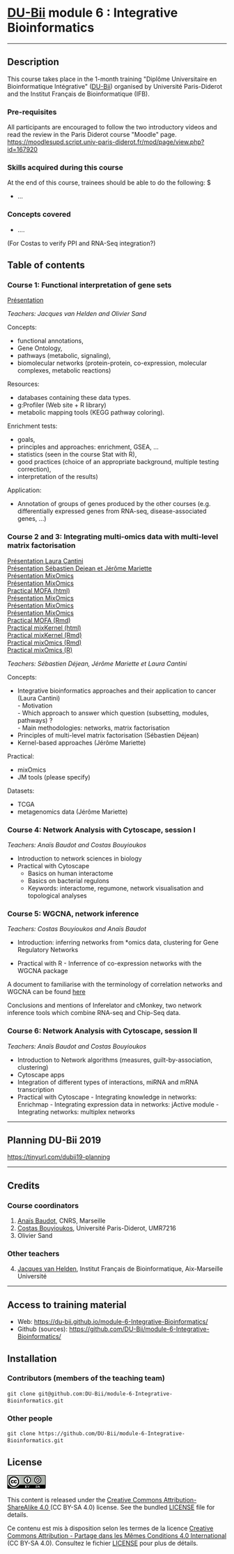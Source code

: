 
# [DU-Bii](https://du-bii.github.io/accueil/) module 6 : Integrative Bioinformatics

----------------------------------------------------------------

## Description

This course takes place in the 1-month training "Diplôme Universitaire en Bioinformatique Intégrative" ([DU-Bii](https://du-bii.github.io/accueil/)) organised by Université Paris-Diderot and the Institut Français de Bioinformatique (IFB).


### Pre-requisites

All participants are encouraged to follow the two introductory videos and read the review in the Paris Diderot course "Moodle" page.
<https://moodlesupd.script.univ-paris-diderot.fr/mod/page/view.php?id=167920>

### Skills acquired during this course

At the end of this course, trainees should be able to do the following: $

- ...


### Concepts covered

- ....


(For Costas to verify PPI and RNA-Seq integration?)


## Table of contents


### Course 1: Functional interpretation of gene sets

[Présentation](Seance1/DU-Bii_2019_m6s1_Integrative-bioinformatics-intro.pdf)

*Teachers: Jacques van Helden and Olivier Sand*

Concepts:
- functional annotations,
- Gene Ontology,
- pathways (metabolic, signaling),
- biomolecular networks (protein-protein, co-expression, molecular complexes, metabolic reactions)

Resources:
- databases containing these data types.
- g:Profiler (Web site + R library)
- metabolic mapping tools (KEGG pathway coloring).

Enrichment tests:
- goals,
- principles and approaches: enrichment, GSEA, ...
- statistics (seen in the course Stat with R),
- good practices (choice of an appropriate background, multiple testing correction),
- interpretation of the results)

Application:
- Annotation of groups of genes produced by the other courses (e.g. differentially expressed genes from RNA-seq, disease-associated genes, ...)

### Course 2 and 3: Integrating multi-omics data with multi-level matrix factorisation

[Présentation Laura Cantini](Seance2/Cantini_DU-Bii_module6.pdf)  
[Présentation Sébastien Dejean et Jérôme Mariette](Seance2/DUBii_SD_JM.pdf)  
[Présentation MixOmics](Seance2/slide_mixOmics_2018.pdf)  
[Présentation MixOmics](Seance2/slide_mixOmics_2018.pdf)  
[Practical MOFA (html)](Seance2/practical_MOFA.html)  
[Présentation MixOmics](Seance2/slide_mixOmics_2018.pdf)  
[Présentation MixOmics](Seance2/slide_mixOmics_2018.pdf)  
[Présentation MixOmics](Seance2/slide_mixOmics_2018.pdf)  
[Practical MOFA (Rmd)](Seance2/practical_MOFA.Rmd)  
[Practical mixKernel (html)](Seance2/TP_mixKernel_DUBii.html)  
[Practical mixKernel (Rmd)](Seance2/TP_mixKernel_DUBii.Rmd)  
[Practical mixOmics (Rmd)](Seance2/vignette_mixOmics.Rmd)  
[Practical mixOmics (R)](Seance2/TP_mixOmics_DUBii.R)  


*Teachers: Sébastien Déjean, Jérôme Mariette et Laura Cantini*

Concepts:
- Integrative bioinformatics approaches and their application to cancer (Laura Cantini)  
       - Motivation  
       - Which approach to answer which question (subsetting, modules, pathways) ?  
       - Main methodologies: networks, matrix factorisation  
- Principles of multi-level matrix factorisation (Sébastien Déjean)
- Kernel-based approaches (Jérôme Mariette)

Practical:
- mixOmics
- JM tools (please specify)

Datasets:
- TCGA
- metagenomics data (Jérôme Mariette)

### Course 4: Network Analysis with Cytoscape, session I

*Teachers: Anaïs Baudot and Costas Bouyioukos*

- Introduction to network sciences in biology
- Practical with Cytoscape
    - Basics on human interactome
    - Basics on bacterial regulons
    - Keywords: interactome, regumone, network visualisation and topological analyses


### Course 5: WGCNA, network inference

*Teachers: Costas Bouyioukos and Anaïs Baudot*

- Introduction: inferring networks from \*omics data, clustering for Gene Regulatory Networks
<!--
- Intro to eigen decomposition (eigenvalues, eigenvectors)
- Thresholding correlation matrices.
- Refinement of network topology by using smart thresholding techniques,
  the concept of eigengene.
-->
- Practical with R
       - Inferrence of co-expression networks with the WGCNA package
       
 A document to familiarise with the terminology of correlation networks and WGCNA can be found [here](https://horvath.genetics.ucla.edu/html/CoexpressionNetwork/Rpackages/WGCNA/Tutorials/Simulated-00-Background.pdf)

Conclusions and mentions of Inferelator and cMonkey, two network inference tools which combine RNA-seq and Chip-Seq data.


### Course 6: Network Analysis with Cytoscape, session II

*Teachers: Anaïs Baudot and Costas Bouyioukos*

- Introduction to Network algorithms (measures, guilt-by-association, clustering)
- Cytoscape apps
- Integration of different types of interactions, miRNA and mRNA transcription
- Practical with Cytoscape
       - Integrating knowledge in networks: Enrichmap
       - Integrating expression data in networks: jActive module
       - Integrating networks: multiplex networks

----------------------------------------------------------------

## Planning DU-Bii 2019

<https://tinyurl.com/dubii19-planning>

----------------------------------------------------------------

## Credits

### Course coordinators

1. [Anaïs Baudot](https://orcid.org/0000-0003-0885-7933), CNRS, Marseille
2. [Costas Bouyioukos](https://orcid.org/0000-0002-7443-3736), Université Paris-Diderot, UMR7216
3. Olivier Sand 

### Other teachers

4.  [Jacques van Helden](https://orcid.org/0000-0002-8799-8584), Institut Français de Bioinformatique, Aix-Marseille Université

----------------------------------------------------------------

## Access to training material

- Web: <https://du-bii.github.io/module-6-Integrative-Bioinformatics/>
- Github (sources): <https://github.com/DU-Bii/module-6-Integrative-Bioinformatics/>

## Installation


### Contributors (members of the teaching team)

```{bash}
git clone git@github.com:DU-Bii/module-6-Integrative-Bioinformatics.git
```
### Other people

```{bash}
git clone https://github.com/DU-Bii/module-6-Integrative-Bioinformatics.git
```


## License

![](img/CC-BY-SA.png)


This content is released under the [Creative Commons Attribution-ShareAlike 4.0 ](https://creativecommons.org/licenses/by-sa/4.0/deed.en) (CC BY-SA 4.0) license. See the bundled [LICENSE](LICENSE.txt) file for details.

Ce contenu est mis à disposition selon les termes de la licence [Creative Commons Attribution - Partage dans les Mêmes Conditions 4.0 International](https://creativecommons.org/licenses/by-sa/4.0/deed.fr) (CC BY-SA 4.0). Consultez le fichier [LICENSE](LICENSE.txt) pour plus de détails.
